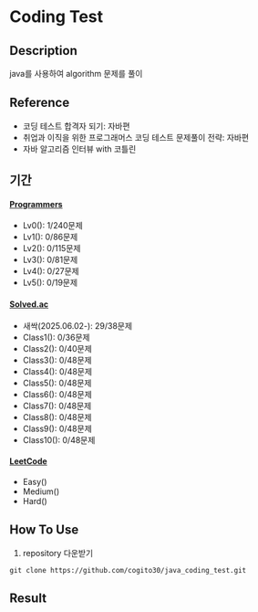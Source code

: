 # Coding Test

## Description
java를 사용하여 algorithm 문제를 풀이

## Reference
- 코딩 테스트 합격자 되기: 자바편
- 취업과 이직을 위한 프로그래머스 코딩 테스트 문제풀이 전략: 자바편
- 자바 알고리즘 인터뷰 with 코틀린

## 기간
#### [Programmers](https://school.programmers.co.kr/learn/challenges?order=recent)
- Lv0(): 1/240문제
- Lv1(): 0/86문제
- Lv2(): 0/115문제
- Lv3(): 0/81문제
- Lv4(): 0/27문제
- Lv5(): 0/19문제

#### [Solved.ac](https://solved.ac/class)
- 새싹(2025.06.02-): 29/38문제
- Class1(): 0/36문제
- Class2(): 0/40문제
- Class3(): 0/48문제
- Class4(): 0/48문제
- Class5(): 0/48문제
- Class6(): 0/48문제
- Class7(): 0/48문제
- Class8(): 0/48문제
- Class9(): 0/48문제
- Class10(): 0/48문제

#### [LeetCode](https://leetcode.com/problemset/)
- Easy()
- Medium()
- Hard()

## How To Use
1) repository 다운받기
```
git clone https://github.com/cogito30/java_coding_test.git
```

## Result
